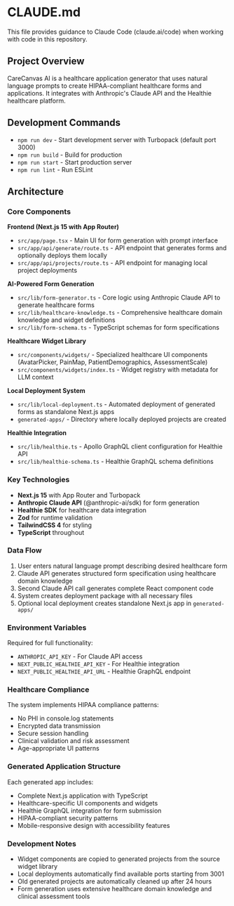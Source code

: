 # CLAUDE.md

This file provides guidance to Claude Code (claude.ai/code) when working with code in this repository.

## Project Overview

CareCanvas AI is a healthcare application generator that uses natural language prompts to create HIPAA-compliant healthcare forms and applications. It integrates with Anthropic's Claude API and the Healthie healthcare platform.

## Development Commands

- `npm run dev` - Start development server with Turbopack (default port 3000)
- `npm run build` - Build for production 
- `npm run start` - Start production server
- `npm run lint` - Run ESLint

## Architecture

### Core Components

**Frontend (Next.js 15 with App Router)**
- `src/app/page.tsx` - Main UI for form generation with prompt interface
- `src/app/api/generate/route.ts` - API endpoint that generates forms and optionally deploys them locally
- `src/app/api/projects/route.ts` - API endpoint for managing local project deployments

**AI-Powered Form Generation**
- `src/lib/form-generator.ts` - Core logic using Anthropic Claude API to generate healthcare forms
- `src/lib/healthcare-knowledge.ts` - Comprehensive healthcare domain knowledge and widget definitions
- `src/lib/form-schema.ts` - TypeScript schemas for form specifications

**Healthcare Widget Library**
- `src/components/widgets/` - Specialized healthcare UI components (AvatarPicker, PainMap, PatientDemographics, AssessmentScale)
- `src/components/widgets/index.ts` - Widget registry with metadata for LLM context

**Local Deployment System**
- `src/lib/local-deployment.ts` - Automated deployment of generated forms as standalone Next.js apps
- `generated-apps/` - Directory where locally deployed projects are created

**Healthie Integration**
- `src/lib/healthie.ts` - Apollo GraphQL client configuration for Healthie API
- `src/lib/healthie-schema.ts` - Healthie GraphQL schema definitions

### Key Technologies

- **Next.js 15** with App Router and Turbopack
- **Anthropic Claude API** (@anthropic-ai/sdk) for form generation
- **Healthie SDK** for healthcare data integration
- **Zod** for runtime validation
- **TailwindCSS 4** for styling
- **TypeScript** throughout

### Data Flow

1. User enters natural language prompt describing desired healthcare form
2. Claude API generates structured form specification using healthcare domain knowledge
3. Second Claude API call generates complete React component code
4. System creates deployment package with all necessary files
5. Optional local deployment creates standalone Next.js app in `generated-apps/`

### Environment Variables

Required for full functionality:
- `ANTHROPIC_API_KEY` - For Claude API access
- `NEXT_PUBLIC_HEALTHIE_API_KEY` - For Healthie integration
- `NEXT_PUBLIC_HEALTHIE_API_URL` - Healthie GraphQL endpoint

### Healthcare Compliance

The system implements HIPAA compliance patterns:
- No PHI in console.log statements
- Encrypted data transmission
- Secure session handling
- Clinical validation and risk assessment
- Age-appropriate UI patterns

### Generated Application Structure

Each generated app includes:
- Complete Next.js application with TypeScript
- Healthcare-specific UI components and widgets
- Healthie GraphQL integration for form submission
- HIPAA-compliant security patterns
- Mobile-responsive design with accessibility features

### Development Notes

- Widget components are copied to generated projects from the source widget library
- Local deployments automatically find available ports starting from 3001
- Old generated projects are automatically cleaned up after 24 hours
- Form generation uses extensive healthcare domain knowledge and clinical assessment tools